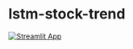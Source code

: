 # lstm-stock-trend
[![Streamlit App](https://static.streamlit.io/badges/streamlit_badge_black_white.svg)]([https://<your-custom-subdomain>.streamlit.app](https://lstm-stock-trend-banyal.streamlit.app/)https://lstm-stock-trend-banyal.streamlit.app/)
